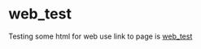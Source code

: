 # web_test

Testing some html for web use
link to page is [web_test](https://machinehistories.github.io/web_test/)

